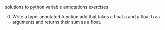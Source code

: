 solutions to python variable annotations exercises

0. Write a type-annotated function add that takes a float a and a float b as arguments and returns their sum as a float.

